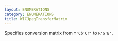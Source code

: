 ```yaml
---
layout: ENUMERATIONS
category: ENUMERATIONS
title: WICJpegTransferMatrix
---
```


Specifies conversion matrix from `Y'Cb'Cr'` to `R'G'B'`.
